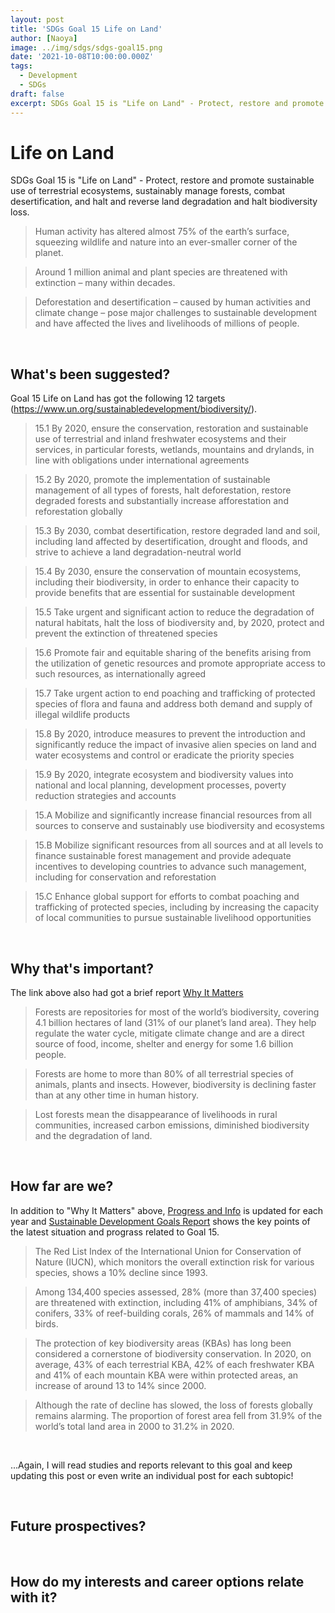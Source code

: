 ```yaml
---
layout: post
title: 'SDGs Goal 15 Life on Land'
author: [Naoya]
image: ../img/sdgs/sdgs-goal15.png
date: '2021-10-08T10:00:00.000Z'
tags:
  - Development
  - SDGs
draft: false
excerpt: SDGs Goal 15 is "Life on Land" - Protect, restore and promote sustainable use of terrestrial ecosystems, sustainably manage forests, combat desertification, and halt and reverse land degradation and halt biodiversity loss
---
```


# Life on Land

SDGs Goal 15 is "Life on Land" - Protect, restore and promote sustainable use of terrestrial ecosystems, sustainably manage forests, combat desertification, and halt and reverse land degradation and halt biodiversity loss.

> Human activity has altered almost 75% of the earth’s surface, squeezing wildlife and nature into an ever-smaller corner of the planet.

> Around 1 million animal and plant species are threatened with extinction – many within decades.

> Deforestation and desertification – caused by human activities and climate change – pose major challenges to sustainable development and have affected the lives and livelihoods of millions of people.

<br>

## What's been suggested?

Goal 15 Life on Land has got the following 12 targets (https://www.un.org/sustainabledevelopment/biodiversity/).

> 15.1 By 2020, ensure the conservation, restoration and sustainable use of terrestrial and inland freshwater ecosystems and their services, in particular forests, wetlands, mountains and drylands, in line with obligations under international agreements

> 15.2 By 2020, promote the implementation of sustainable management of all types of forests, halt deforestation, restore degraded forests and substantially increase afforestation and reforestation globally

> 15.3 By 2030, combat desertification, restore degraded land and soil, including land affected by desertification, drought and floods, and strive to achieve a land degradation-neutral world

> 15.4 By 2030, ensure the conservation of mountain ecosystems, including their biodiversity, in order to enhance their capacity to provide benefits that are essential for sustainable development

> 15.5 Take urgent and significant action to reduce the degradation of natural habitats, halt the loss of biodiversity and, by 2020, protect and prevent the extinction of threatened species

> 15.6 Promote fair and equitable sharing of the benefits arising from the utilization of genetic resources and promote appropriate access to such resources, as internationally agreed

> 15.7 Take urgent action to end poaching and trafficking of protected species of flora and fauna and address both demand and supply of illegal wildlife products

> 15.8 By 2020, introduce measures to prevent the introduction and significantly reduce the impact of invasive alien species on land and water ecosystems and control or eradicate the priority species

> 15.9 By 2020, integrate ecosystem and biodiversity values into national and local planning, development processes, poverty reduction strategies and accounts

> 15.A Mobilize and significantly increase financial resources from all sources to conserve and sustainably use biodiversity and ecosystems

> 15.B Mobilize significant resources from all sources and at all levels to finance sustainable forest management and provide adequate incentives to developing countries to advance such management, including for conservation and reforestation

> 15.C Enhance global support for efforts to combat poaching and trafficking of protected species, including by increasing the capacity of local communities to pursue sustainable livelihood opportunities

<br>

## Why that's important?

The link above also had got a brief report [Why It Matters](https://www.un.org/sustainabledevelopment/wp-content/uploads/2019/07/15_Why-It-Matters-2020.pdf)

> Forests are repositories for most of the world’s biodiversity, covering 4.1 billion hectares of land (31% of our planet’s land area). They help regulate the water cycle, mitigate climate change and are a direct source of food, income, shelter and energy for some 1.6 billion people.

> Forests are home to more than 80% of all terrestrial species of animals, plants and insects. However, biodiversity is declining faster than at any other time in human history.

> Lost forests mean the disappearance of livelihoods in rural communities, increased carbon emissions, diminished biodiversity and the degradation of land.

<br>

## How far are we?

In addition to "Why It Matters" above, [Progress and Info](https://sdgs.un.org/goals/goal15) is updated for each year and [Sustainable Development Goals Report](https://unstats.un.org/sdgs/report/2021/goal-15/) shows the key points of the latest situation and prograss related to Goal 15.

> The Red List Index of the International Union for Conservation of Nature (IUCN), which monitors the overall extinction risk for various species, shows a 10% decline since 1993.

> Among 134,400 species assessed, 28% (more than 37,400 species) are threatened with extinction, including 41% of amphibians, 34% of conifers, 33% of reef-building corals, 26% of mammals and 14% of birds.

> The protection of key biodiversity areas (KBAs) has long been considered a cornerstone of biodiversity conservation. In 2020, on average, 43% of each terrestrial KBA, 42% of each freshwater KBA and 41% of each mountain KBA were within protected areas, an increase of around 13 to 14% since 2000.

> Although the rate of decline has slowed, the loss of forests globally remains alarming. The proportion of forest area fell from 31.9% of the world’s total land area in 2000 to 31.2% in 2020.

<br>

...Again, I will read studies and reports relevant to this goal and keep updating this post or even write an individual post for each subtopic!

<br>

## Future prospectives?

<br>

## How do my interests and career options relate with it?

<br>
